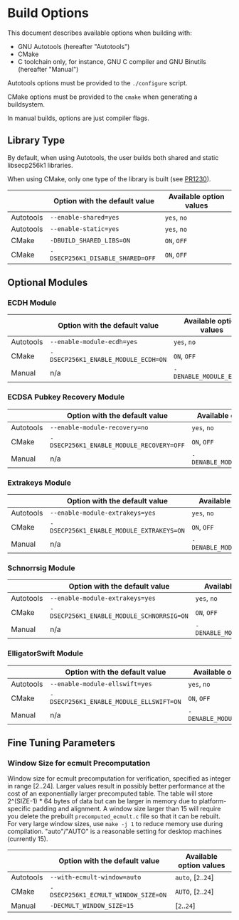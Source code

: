 # Build Options

This document describes available options when building with:
- GNU Autotools (hereafter "Autotools")
- CMake
- C toolchain only, for instance, GNU C compiler and GNU Binutils (hereafter "Manual")

Autotools options must be provided to the `./configure` script.

CMake options must be provided to the `cmake` when generating a buildsystem.

In manual builds, options are just compiler flags.

## Library Type

By default, when using Autotools, the user builds both shared and static libsecp256k1 libraries.

When using CMake, only one type of the library is built (see [PR1230](https://github.com/bitcoin-core/secp256k1/pull/1230)).

|   | Option with the default value | Available option values |
|---|-------------------------------|-------------------------|
| Autotools | `--enable-shared=yes` | `yes`, `no` |
| Autotools | `--enable-static=yes` | `yes`, `no` |
| CMake | `-DBUILD_SHARED_LIBS=ON` | `ON`, `OFF` |
| CMake | `-DSECP256K1_DISABLE_SHARED=OFF` | `ON`, `OFF` |

## Optional Modules

### ECDH Module

|   | Option with the default value | Available option values |
|---|-------------------------------|-------------------------|
| Autotools | `--enable-module-ecdh=yes` | `yes`, `no` |
| CMake | `-DSECP256K1_ENABLE_MODULE_ECDH=ON` | `ON`, `OFF` |
| Manual | n/a | `-DENABLE_MODULE_ECDH=1` |

### ECDSA Pubkey Recovery Module

|   | Option with the default value | Available option values |
|---|-------------------------------|-------------------------|
| Autotools | `--enable-module-recovery=no` | `yes`, `no` |
| CMake | `-DSECP256K1_ENABLE_MODULE_RECOVERY=OFF` | `ON`, `OFF` |
| Manual | n/a | `-DENABLE_MODULE_RECOVERY=1` |

### Extrakeys Module

|   | Option with the default value | Available option values |
|---|-------------------------------|-------------------------|
| Autotools | `--enable-module-extrakeys=yes` | `yes`, `no` |
| CMake | `-DSECP256K1_ENABLE_MODULE_EXTRAKEYS=ON` | `ON`, `OFF` |
| Manual | n/a | `-DENABLE_MODULE_EXTRAKEYS=1` |

### Schnorrsig Module

|   | Option with the default value | Available option values |
|---|-------------------------------|-------------------------|
| Autotools | `--enable-module-extrakeys=yes` | `yes`, `no` |
| CMake | `-DSECP256K1_ENABLE_MODULE_SCHNORRSIG=ON` | `ON`, `OFF` |
| Manual | n/a | `-DENABLE_MODULE_SCHNORRSIG=1` |

### ElligatorSwift Module

|   | Option with the default value | Available option values |
|---|-------------------------------|-------------------------|
| Autotools | `--enable-module-ellswift=yes` | `yes`, `no` |
| CMake | `-DSECP256K1_ENABLE_MODULE_ELLSWIFT=ON` | `ON`, `OFF` |
| Manual | n/a | `-DENABLE_MODULE_ELLSWIFT=1` |

## Fine Tuning Parameters

### Window Size for ecmult Precomputation

Window size for ecmult precomputation for verification, specified as integer in range [2..24].
Larger values result in possibly better performance at the cost of an exponentially larger precomputed table.
The table will store 2^(SIZE-1) * 64 bytes of data but can be larger in memory due to platform-specific padding and alignment.
A window size larger than 15 will require you delete the prebuilt `precomputed_ecmult.c` file so that it can be rebuilt.
For very large window sizes, use `make -j 1` to reduce memory use during compilation.
"auto"/"AUTO" is a reasonable setting for desktop machines (currently 15).

|   | Option with the default value | Available option values |
|---|-------------------------------|-------------------------|
| Autotools | `--with-ecmult-window=auto` | `auto`, [`2`..`24`] |
| CMake | `-DSECP256K1_ECMULT_WINDOW_SIZE=ON` | `AUTO`, [`2`..`24`] |
| Manual | `-DECMULT_WINDOW_SIZE=15` | [`2`..`24`] |

